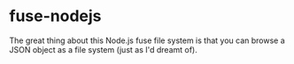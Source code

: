 fuse-nodejs
===========

The great thing about this Node.js fuse file system is that you can browse a JSON object as a file system (just as I'd dreamt of).

